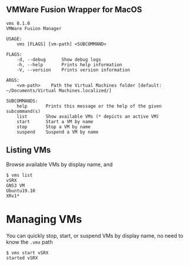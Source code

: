 ## VMWare Fusion Wrapper for MacOS

```
vms 0.1.0
VMWare Fusion Manager

USAGE:
    vms [FLAGS] [vm-path] <SUBCOMMAND>

FLAGS:
    -d, --debug      Show debug logs
    -h, --help       Prints help information
    -V, --version    Prints version information

ARGS:
    <vm-path>    Path the Virtual Machines folder [default: ~/Documents/Virtual Machines.localized/]

SUBCOMMANDS:
    help       Prints this message or the help of the given subcommand(s)
    list       Show available VMs (* depicts an active VM)
    start      Start a VM by name
    stop       Stop a VM by name
    suspend    Suspend a VM by name
```

## Listing VMs
Browse available VMs by display name, and 
```
$ vms list
vSRX
GNS3 VM
Ubuntu19.10
XRv1*
```

# Managing VMs
You can quickly stop, start, or suspend VMs by display name, no need to know the `.vmx` path

```
$ vms start vSRX
started vSRX
```